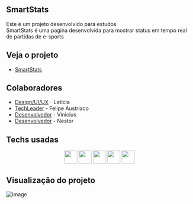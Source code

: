 
## SmartStats

Este é um projeto desenvolvido para estudos <br>
SmartStats é uma pagina desenvolvida para mostrar status em tempo real de partidas de e-sports

## Veja o projeto

- [SmartStats](https://smartstats.vercel.app)<br>

## Colaboradores

- [Design/UI/UX]() - Leticia <br>
- [TechLeader](https://github.com/w1redl4in) - Felipe Austriaco <br>
- [Desenvolvedor](https://github.com/Buletiss) - Vinicius <br>
- [Desenvolvedor](https://github.com/nestonzin) - Nestor <br>

## Techs usadas

<div align= center>
<img height="35em" src="https://img.shields.io/badge/typescript-%23007ACC.svg?style=flat&logo=typescript&logoColor=white"/>
<img height="35em" src="https://img.shields.io/badge/vercel-%23000000.svg?style=flat&logo=vercel&logoColor=white"/>
<img height="35em" src="https://img.shields.io/badge/figma-%23F24E1E.svg?style=flat&logo=figma&logoColor=white"/>
<img height="35em" src="https://img.shields.io/badge/Notion-%23000000.svg?style=flat&logo=notion&logoColor=white"/>
<img height="35em" src="https://img.shields.io/badge/react-%2320232a.svg?style=flat&logo=react&logoColor=%2361DAFB"/>

</div>




## Visualização do projeto


![image](https://media.discordapp.net/attachments/1020955308111171634/1037399509480767519/unknown.png?width=953&height=473)
